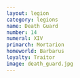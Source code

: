 ```yaml
---
layout: legion
category: legions
name: Death Guard
number: 14
numeral: XIV
primarch: Mortarion
homeworld: Barbarus
loyalty: Traitor
image: death_guard.jpg
---
```

